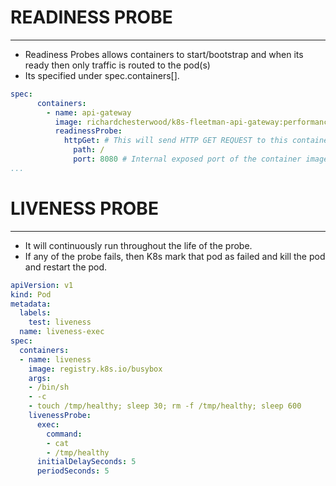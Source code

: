 # READINESS PROBE
-----
- Readiness Probes allows containers to start/bootstrap and when its ready then only traffic is routed to the pod(s)
- Its specified under spec.containers[].

```yaml
spec:
      containers:
        - name: api-gateway
          image: richardchesterwood/k8s-fleetman-api-gateway:performance
          readinessProbe:
            httpGet: # This will send HTTP GET REQUEST to this container
              path: /
              port: 8080 # Internal exposed port of the container image
...

```

# LIVENESS PROBE
--------
- It will continuously run throughout the life of the probe.
- If any of the probe fails, then K8s mark that pod as failed and kill the pod
and restart the pod.

```yaml
apiVersion: v1
kind: Pod
metadata:
  labels:
    test: liveness
  name: liveness-exec
spec:
  containers:
  - name: liveness
    image: registry.k8s.io/busybox
    args:
    - /bin/sh
    - -c
    - touch /tmp/healthy; sleep 30; rm -f /tmp/healthy; sleep 600
    livenessProbe:
      exec:
        command:
        - cat
        - /tmp/healthy
      initialDelaySeconds: 5
      periodSeconds: 5
```